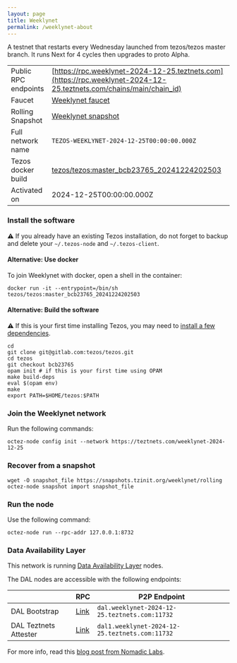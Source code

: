 ```yaml
---
layout: page
title: Weeklynet
permalink: /weeklynet-about
---
```


A testnet that restarts every Wednesday launched from tezos/tezos master branch. It runs Next for 4 cycles then upgrades to proto Alpha.

| | |
|-------|---------------------|
| Public RPC endpoints | [https://rpc.weeklynet-2024-12-25.teztnets.com](https://rpc.weeklynet-2024-12-25.teztnets.com/chains/main/chain_id)<br/> |
| Faucet | [Weeklynet faucet](https://faucet.weeklynet-2024-12-25.teztnets.com) |
| Rolling Snapshot | [Weeklynet snapshot](https://snapshots.tzinit.org/weeklynet/rolling) |
| Full network name | `TEZOS-WEEKLYNET-2024-12-25T00:00:00.000Z` |
| Tezos docker build | [tezos/tezos:master_bcb23765_20241224202503](https://hub.docker.com/r/tezos/tezos/tags?page=1&ordering=last_updated&name=master_bcb23765_20241224202503) |
| Activated on | 2024-12-25T00:00:00.000Z |





### Install the software

⚠️  If you already have an existing Tezos installation, do not forget to backup and delete your `~/.tezos-node` and `~/.tezos-client`.



#### Alternative: Use docker

To join Weeklynet with docker, open a shell in the container:

```
docker run -it --entrypoint=/bin/sh tezos/tezos:master_bcb23765_20241224202503
```


#### Alternative: Build the software

⚠️  If this is your first time installing Tezos, you may need to [install a few dependencies](https://tezos.gitlab.io/introduction/howtoget.html#setting-up-the-development-environment-from-scratch).

```
cd
git clone git@gitlab.com:tezos/tezos.git
cd tezos
git checkout bcb23765
opam init # if this is your first time using OPAM
make build-deps
eval $(opam env)
make
export PATH=$HOME/tezos:$PATH
```

### Join the Weeklynet network

Run the following commands:

```
octez-node config init --network https://teztnets.com/weeklynet-2024-12-25

```


### Recover from a snapshot

```
wget -O snapshot_file https://snapshots.tzinit.org/weeklynet/rolling
octez-node snapshot import snapshot_file
```


### Run the node

Use the following command:

```
octez-node run --rpc-addr 127.0.0.1:8732
```




### Data Availability Layer

This network is running [Data Availability Layer](https://tezos.gitlab.io/shell/dal.html) nodes.


The DAL nodes are accessible with the following endpoints:

| | RPC | P2P Endpoint |
|------------|---------|--------------|
| DAL Bootstrap | [Link](https://dal-bootstrap-rpc.weeklynet-2024-12-25.teztnets.com/p2p/gossipsub/scores) | `dal.weeklynet-2024-12-25.teztnets.com:11732` |
| DAL Teztnets Attester | [Link](https://dal-attester-rpc.weeklynet-2024-12-25.teztnets.com/p2p/gossipsub/scores) | `dal1.weeklynet-2024-12-25.teztnets.com:11732` |


For more info, read this [blog post from Nomadic Labs](https://research-development.nomadic-labs.com/data-availability-layer-tezos.html).



